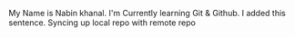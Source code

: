 My Name is Nabin khanal. I'm Currently learning Git & Github. I added this sentence.
Syncing up local repo with remote repo
